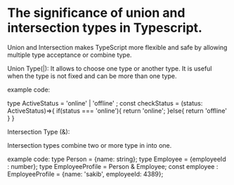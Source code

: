 # The significance of union and intersection types in Typescript.
Union and Intersection makes TypeScript more flexible and safe by allowing multiple type acceptance or combine type.

Union Type(|):
It allows to choose one type or another type. It is useful when the type is not fixed and can be more than one type.

example code:

type ActiveStatus = 'online' | 'offline' ;
const checkStatus = (status: ActiveStatus)=>{
    if(status === 'online'){
        return 'online';
    }else{
        return 'offline'
    }
}



Intersection Type (&):

Intersection types combine two or more type in into one. 

example code:
type Person = {name: string};
type Employee = {employeeId : number};
type EmployeeProfile = Person & Employee;
const employee : EmployeeProfile = {name: 'sakib', employeeId: 4389};


